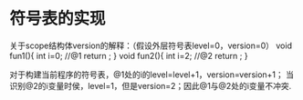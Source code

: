 # 符号表的实现
关于scope结构体version的解释：（假设外层符号表level=0，version=0）
void fun1(){
    int i=0;    //@1
    return ;
}
void fun2(){
    int i=2;    //@2
    return ;
}

对于构建当前程序的符号表，@1处的i的level=level+1，version=version+1；
当识别@2的i变量时侯，level=1，但是version=2；因此@1与@2处的i变量不冲突.